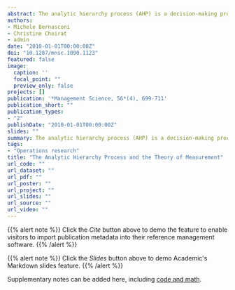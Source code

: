 ```yaml
---
abstract: The analytic hierarchy process (AHP) is a decision-making procedure widely used in management for establishing priorities in multicriteria decision problems. Underlying the AHP is the theory of ratio-scale measures developed in psychophysics since the middle of the last century. It is, however, well known that classical ratio-scaling approaches have several problems. We reconsider the AHP in the light of the modern theory of measurement based on the so-called separable representations recently axiomatized in mathematical psychology. We provide various theoretical and empirical results on the extent to which the AHP can be considered a reliable decision-making procedure in terms of the modern theory of subjective measurement.
authors:
- Michele Bernasconi
- Christine Choirat
- admin
date: "2010-01-01T00:00:00Z"
doi: "10.1287/mnsc.1090.1123"
featured: false
image:
  caption: ''
  focal_point: ""
  preview_only: false
projects: []
publication: '*Management Science, 56*(4), 699-711'
publication_short: ""
publication_types:
- "2"
publishDate: "2010-01-01T00:00:00Z"
slides: ""
summary: The analytic hierarchy process (AHP) is a decision-making procedure widely used in management for establishing priorities in multicriteria decision problems. Underlying the AHP is the theory of ratio-scale measures developed in psychophysics since the middle of the last century. It is, however, well known that classical ratio-scaling approaches have several problems. We reconsider the AHP in the light of the modern theory of measurement based on the so-called separable representations recently axiomatized in mathematical psychology. We provide various theoretical and empirical results on the extent to which the AHP can be considered a reliable decision-making procedure in terms of the modern theory of subjective measurement.
tags:
- "Operations research"
title: "The Analytic Hierarchy Process and the Theory of Measurement"
url_code: ""
url_dataset: ""
url_pdf: ""
url_poster: ""
url_project: ""
url_slides: ""
url_source: ""
url_video: ""
---
```


{{% alert note %}}
Click the *Cite* button above to demo the feature to enable visitors to import publication metadata into their reference management software.
{{% /alert %}}

{{% alert note %}}
Click the *Slides* button above to demo Academic's Markdown slides feature.
{{% /alert %}}

Supplementary notes can be added here, including [code and math](https://sourcethemes.com/academic/docs/writing-markdown-latex/).
